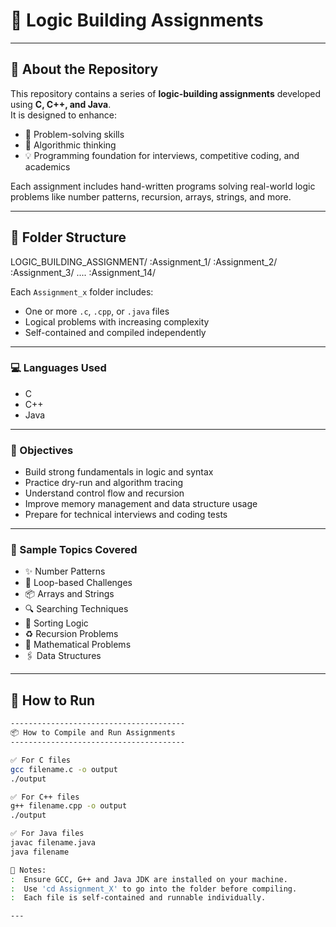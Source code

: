 # 🧠 Logic Building Assignments



---

## 📘 About the Repository

This repository contains a series of **logic-building assignments** developed using **C, C++, and Java**.  
It is designed to enhance:

- 🧠 Problem-solving skills  
- 🧩 Algorithmic thinking  
- 💡 Programming foundation for interviews, competitive coding, and academics

Each assignment includes hand-written programs solving real-world logic problems like number patterns, recursion, arrays, strings, and more.

---

## 📁 Folder Structure

  LOGIC_BUILDING_ASSIGNMENT/
      :Assignment_1/
      :Assignment_2/
      :Assignment_3/
      ....
      :Assignment_14/



Each `Assignment_x` folder includes:
- One or more `.c`, `.cpp`, or `.java` files
- Logical problems with increasing complexity
- Self-contained and compiled independently

---

### 💻 Languages Used

- C  
- C++  
- Java  

---

### 🎯 Objectives

- Build strong fundamentals in logic and syntax  
- Practice dry-run and algorithm tracing  
- Understand control flow and recursion  
- Improve memory management and data structure usage  
- Prepare for technical interviews and coding tests  

---

### 📌 Sample Topics Covered

- ✨ Number Patterns  
- 🔁 Loop-based Challenges  
- 📦 Arrays and Strings  
- 🔍 Searching Techniques  
- 🔄 Sorting Logic  
- ♻️ Recursion Problems  
- 🧮 Mathematical Problems  
- 🖇️ Data Structures  

---

## 🧪 How to Run

  ```bash
  ---------------------------------------
  📦 How to Compile and Run Assignments
  ---------------------------------------

  ✅ For C files
  gcc filename.c -o output
  ./output

  ✅ For C++ files
  g++ filename.cpp -o output
  ./output

  ✅ For Java files
  javac filename.java
  java filename

  📝 Notes:
  :  Ensure GCC, G++ and Java JDK are installed on your machine.
  :  Use 'cd Assignment_X' to go into the folder before compiling.
  :  Each file is self-contained and runnable individually.

---
